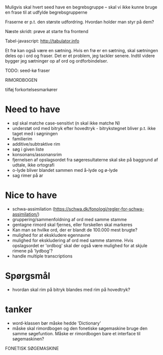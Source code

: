 Muligvis skal hvert seed have en begrebsgruppe – skal vi ikke kunne bruge en frase til at udfylde begrebsgrupperne

Fraserne er p.t. den største udfordring. Hvordan holder man styr på dem?

Næste skridt: prøve at starte fra frontend

Tabel-javascript: http://tabulator.info

Et frø kan også være en sætning. Hvis en frø er en sætning, skal sætningen deles op i ord og fraser. Det er et problem, jeg tackler senere. 
Indtil videre bygger jeg sætninger op af ord og ordforbindelser.


TODO:
seed-kø
fraser


RIMORDBOGEN

tilføj forkortelsesmarkører

# Need to have
- sql skal matche case-sensitivt (n skal ikke matche N)
- understøt ord med bitryk efter hovedtryk - bitrykstegnet bliver p.t. ikke taget med i søgningen
- familierim
- additive/subtraktive rim
- søg i given liste
- konsonans/assonansrim
- fjernelsen af opslagsordet fra søgeresultaterne skal ske på baggrund af udtale, ikke ortografi
- o-lyde bliver blandet sammen med å-lyde og ø-lyde
- sag rimer på ar

# Nice to have
- schwa-assimilation (https://schwa.dk/fonologi/regler-for-schwa-assimilation/)
- gruppering/sammenfoldning af ord med samme stamme 
- gentagne rimord skal fjernes, eller forskellen skal markeres
- Kan man se hvilke ord, der er blandt de 100.000 mest brugte?
- mulighed for at ekskludere egennavne
- mulighed for ekskludering af ord med samme stamme. Hvis opslagsordet er 'ordbog' skal der også være mulighed for at skjule rimene på 'lydbog'? 
- handle multiple transcriptions

# Spørgsmål
- hvordan skal rim på bitryk blandes med rim på hovedtryk?

# tanker
- word-klassen bør måske hedde 'Dictionary'
- måske skal rimordbogen og den fonetiske søgemaskine bruge den samme søgefuntion. Måske er rimordbogen bare et interface til søgemaskinen?

FONETISK SØGEMASKINE
